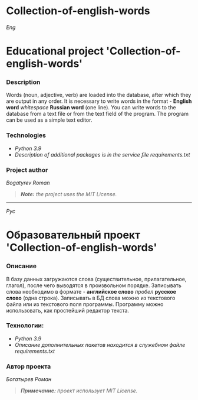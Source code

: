 # Collection-of-english-words

_Eng_

# Educational project 'Collection-of-english-words'

### Description
Words (noun, adjective, verb) are loaded into the database,
after which they are output in any order. It is necessary to write words in
the format - **English word** _whitespace_ **Russian word** (one line).
You can write words to the database from a text file or from the text field of the program.
The program can be used as a simple text editor.

### Technologies
- _Python 3.9_
- _Description of additional packages is in the service file requirements.txt_

### Project author
_Bogatyrev Roman_

> ***_Note:_***  _the project uses the MIT License._

----------------------------------------------------------------------------------------------------

_Рус_

# Образовательный проект 'Collection-of-english-words'

### Описание
В базу данных загружаются слова (существительное, прилагательное, глагол),
после чего выводятся в произвольном порядке. Записывать слова необходимо в
формате - **английское слово** _пробел_ **русское слово** (одна строка). 
Записывать в БД слова можно из текстового файла или из текстового поля программы.
Программу можно использовать, как простейший редактор текста.  

### Технологии:
- _Python 3.9_
- _Описание дополнительных пакетов находится в служебном файле requirements.txt_

### Автор проекта
_Богатырев Роман_

> ***_Примечание:_***  _проект использует MIT License._

